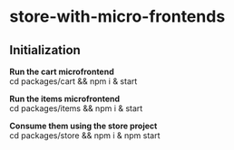# store-with-micro-frontends
## Initialization
**Run the cart microfrontend** <br />
cd packages/cart && npm i & start

**Run the items microfrontend** <br />
cd packages/items && npm i & start

**Consume them using the store project** <br />
cd packages/store && npm i & npm start
